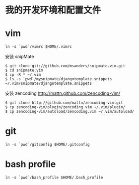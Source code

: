 我的开发环境和配置文件
=====================

vim
===

    ln -s `pwd`/vimrc $HOME/.vimrc

安装 snipMate

    $ git clone git://github.com/msanders/snipmate.vim.git
    $ cd snipmate.vim
    $ cp -R * ~/.vim
    $ ls -s `pwd`/mysnipmate/djangotemplate.snippets ~/.vim/snipmate/djangotemplate.snippets

安装 zencoding http://mattn.github.com/zencoding-vim/

    $ git clone http://github.com/mattn/zencoding-vim.git
    $ cp zencoding-vim/plugin/zencoding.vim ~/.vim/plugin/
    $ cp zencoding-vim/autoload/zencoding.vim ~/.vim/autoload/

git
===

    ln -s `pwd`/gitconfig $HOME/.gitconfig

bash profile
============

    ln -s `pwd`/bash_profile $HOME/.bash_profile
